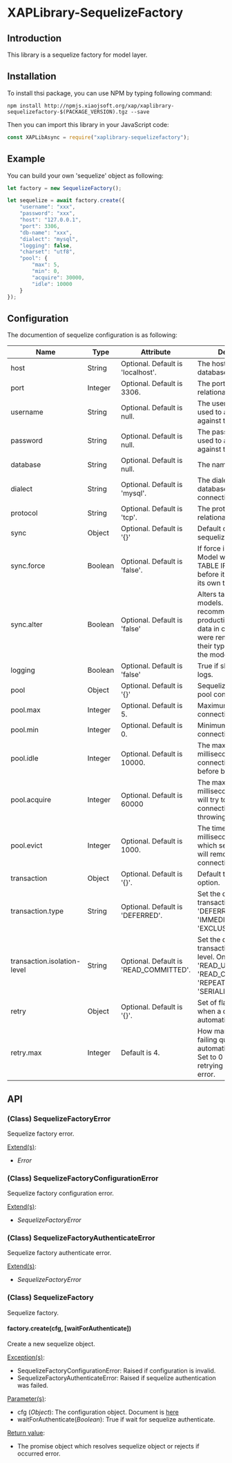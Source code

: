 # XAPLibrary-SequelizeFactory

## Introduction

This library is a sequelize factory for model layer.

## Installation

To install thsi package, you can use NPM by typing following command:

```
npm install http://npmjs.xiaojsoft.org/xap/xaplibrary-sequelizefactory-$(PACKAGE_VERSION).tgz --save
```

Then you can import this library in your JavaScript code:

``` JavaScript
const XAPLibAsync = require("xaplibrary-sequelizefactory");
```

## Example

You can build your own 'sequelize' object as following:

``` JavaScript
let factory = new SequelizeFactory();

let sequelize = await factory.create({
    "username": "xxx",
    "password": "xxx",
    "host": "127.0.0.1",
    "port": 3306,
    "db-name": "xxx",
    "dialect": "mysql",
    "logging": false,
    "charset": "utf8",
    "pool": {
        "max": 5,
        "min": 0,
        "acquire": 30000,
        "idle": 10000
    }
});
```

## Configuration

The documention of sequelize configuration is as following:

| Name                        | Type    | Attribute                              | Description                                                                                                                                        |
|-----------------------------|---------|----------------------------------------|----------------------------------------------------------------------------------------------------------------------------------------------------|
| host                        | String  | Optional. Default is 'localhost'.      | The host of relational database.                                                                                                                   |
| port                        | Integer | Optional. Default is 3306.             | The port of the relational database.                                                                                                               |
| username                    | String  | Optional. Default is null.             | The username which is used to authenticate against the database.                                                                                   |
| password                    | String  | Optional. Default is null.             | The password which is used to authenticate against the database.                                                                                   |
| database                    | String  | Optional. Default is null.             | The name of database.                                                                                                                              |
| dialect                     | String  | Optional. Default is 'mysql'.          | The dialect of the database you are connecting to.                                                                                                 |
| protocol                    | String  | Optional. Default is 'tcp'.            | The protocol of the relational database.                                                                                                           |
| sync                        | Object  | Optional. Default is '{}'              | Default options for sequelize.sync                                                                                                                 |
| sync.force                  | Boolean | Optional. Default is 'false'.          | If force is true, each Model will run 'DROP TABLE IF EXISTS', before it tries to create its own table                                              |
| sync.alter                  | Boolean | Optional. Default is 'false'           | Alters tables to fit models. Not recommended for production use. Deletes data in columns that were removed or had their type changed in the model. |
| logging                     | Boolean | Optional. Default is 'false'           | True if show Sequelize logs.                                                                                                                       |
| pool                        | Object  | Optional. Default is '{}'              | Sequelize connection pool configuration.                                                                                                           |
| pool.max                    | Integer | Optional. Default is 5.                | Maximum number of connection in pool.                                                                                                              |
| pool.min                    | Integer | Optional. Default is 0.                | Minimum number of connection in pool.                                                                                                              |
| pool.idle                   | Integer | Optional. Default is 10000.            | The maximum time, in milliseconds, that a connection can be idle before being released.                                                            |
| pool.acquire                | Integer | Optional. Default is 60000             | The maximum time, in milliseconds, that pool will try to get connection before throwing error.                                                     |
| pool.evict                  | Integer | Optional. Default is 1000.             | The time interval, in milliseconds, after which sequelize-pool will remove idle connections.                                                       |
| transaction                 | Object  | Optional. Default is '{}'.             | Default transaction option.                                                                                                                        |
| transaction.type            | String  | Optional. Default is 'DEFERRED'.       | Set the default transaction type. One of 'DEFERRED', 'IMMEDIATE', 'EXCLUSIVE'.                                                                     |
| transaction.isolation-level | String  | Optional. Default is 'READ_COMMITTED'. | Set the default transaction isolation level. One of 'READ_UNCOMMITTED', 'READ_COMMITTED', 'REPEATABLE_READ', 'SERIALIZABLE'.                       |
| retry                       | Object  | Optional. Default is '{}'.             | Set of flags that control when a query is automatically retried.                                                                                   |
| retry.max                   | Integer | Default is 4.                          | How many times a failing query is automatically retried. Set to 0 to disable retrying on SQL_BUSY error.                                           |

## API

### (Class) SequelizeFactoryError

Sequelize factory error.

<u>Extend(s)</u>:
 - *Error*

### (Class) SequelizeFactoryConfigurationError

Sequelize factory configuration error.

<u>Extend(s)</u>:
 - *SequelizeFactoryError*

### (Class) SequelizeFactoryAuthenticateError

Sequelize factory authenticate error.

<u>Extend(s)</u>:
 - *SequelizeFactoryError*

### (Class) SequelizeFactory

Sequelize factory.

#### factory.create(cfg, [waitForAuthenticate])

Create a new sequelize object.

<u>Exception(s)</u>:
 - SequelizeFactoryConfigurationError: Raised if configuration is invalid.
 - SequelizeFactoryAuthenticateError: Raised if sequelize authentication was failed.

<u>Parameter(s)</u>:
 - cfg (*Object*): The configuration object. Document is [here](#Configuration)
 - waitForAuthenticate(*Boolean*): True if wait for sequelize authenticate.

<u>Return value</u>:
 - The promise object which resolves sequelize object or rejects if occurred error.
